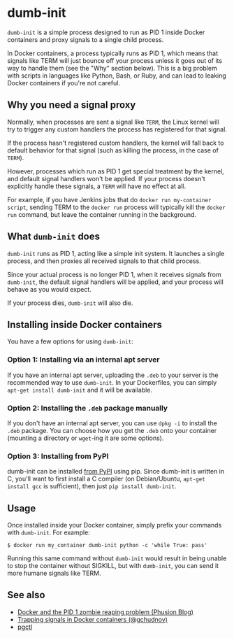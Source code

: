dumb-init
========

`dumb-init` is a simple process designed to run as PID 1 inside Docker
containers and proxy signals to a single child process.

In Docker containers, a process typically runs as PID 1, which means that
signals like TERM will just bounce off your process unless it goes out of its
way to handle them (see the "Why" section below). This is a big problem with
scripts in languages like Python, Bash, or Ruby, and can lead to leaking Docker
containers if you're not careful.


## Why you need a signal proxy

Normally, when processes are sent a signal like `TERM`, the Linux kernel will
try to trigger any custom handlers the process has registered for that signal.

If the process hasn't registered custom handlers, the kernel will fall back to
default behavior for that signal (such as killing the process, in the case of
`TERM`).

However, processes which run as PID 1 get special treatment by the kernel, and
default signal handlers won't be applied. If your process doesn't explicitly
handle these signals, a `TERM` will have no effect at all.

For example, if you have Jenkins jobs that do `docker run my-container script`,
sending TERM to the `docker run` process will typically kill the `docker run`
command, but leave the container running in the background.


## What `dumb-init` does

`dumb-init` runs as PID 1, acting like a simple init system. It launches a
single process, and then proxies all received signals to that child process.

Since your actual process is no longer PID 1, when it receives signals from
`dumb-init`, the default signal handlers will be applied, and your process will
behave as you would expect.

If your process dies, `dumb-init` will also die.


## Installing inside Docker containers

You have a few options for using `dumb-init`:


### Option 1: Installing via an internal apt server

If you have an internal apt server, uploading the `.deb` to your server is the
recommended way to use `dumb-init`. In your Dockerfiles, you can simply
`apt-get install dumb-init` and it will be available.


### Option 2: Installing the `.deb` package manually

If you don't have an internal apt server, you can use `dpkg -i` to install the
`.deb` package. You can choose how you get the `.deb` onto your container
(mounting a directory or `wget`-ing it are some options).


### Option 3: Installing from PyPI

dumb-init can be installed [from PyPI](https://pypi.python.org/pypi/dumb-init)
using pip. Since dumb-init is written in C, you'll want to first install a C compiler
(on Debian/Ubuntu, `apt-get install gcc` is sufficient), then just `pip install
dumb-init`.


## Usage

Once installed inside your Docker container, simply prefix your commands with
`dumb-init`. For example:

    $ docker run my_container dumb-init python -c 'while True: pass'

Running this same command without `dumb-init` would result in being unable to
stop the container without SIGKILL, but with `dumb-init`, you can send it more
humane signals like TERM.


## See also

* [Docker and the PID 1 zombie reaping problem (Phusion Blog)](https://blog.phusion.nl/2015/01/20/docker-and-the-pid-1-zombie-reaping-problem/)
* [Trapping signals in Docker containers (@gchudnov)](https://medium.com/@gchudnov/trapping-signals-in-docker-containers-7a57fdda7d86)
* [pgctl](https://github.com/Yelp/pgctl)
